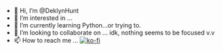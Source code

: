 - 👋 Hi, I’m @DeklynHunt
- 👀 I’m interested in ...
- 🌱 I’m currently learning Python...or trying to.
- 💞️ I’m looking to collaborate on ... idk, nothing seems to be focused v.v
- 📫 How to reach me ... [![ko-fi](https://ko-fi.com/img/githubbutton_sm.svg)](https://ko-fi.com/A0A55XONU)

<!---
DeklynHunt/DeklynHunt is a ✨ special ✨ repository because its `README.md` (this file) appears on your GitHub profile.
You can click the Preview link to take a look at your changes.
--->
